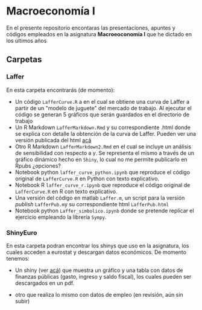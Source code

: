 ﻿# Macroeconomía I

En el presente repositorio encontaras las presentaciones, apuntes y códigos empleados en la asignatura **Macroeoconomía I** que he dictado en los últimos años

## Carpetas

### Laffer

En esta carpeta encontrarás (de momento):

* Un código  `LafferCurve.R` a en el cual se obtiene una curva de Laffer a partir de un "modelo de juguete" del mercado de trabajo. Al ejecutar el código se generan 5 gráficos que serán guardados en el directorio de trabajo
* Un R Markdown `LafferMarkdown.Rmd` y su correspondiente .html donde se explica con detalle la obtención de la curva de Laffer. Pueden ver una versión publicada del html [acá](http://rpubs.com/Kamecon/384546)
* Otro R Markdown `LafferMarkdown2.Rmd` en el cual se incluye un análisis de sensibilidad con respecto a $\gamma$. Se representa el mismo a través de un gráfico dinámico hecho en `Shiny`, lo cual no me permite publicarlo en Rpubs ¿opciones?
* Notebook python `laffer_curve_python.ipynb` que reproduce el código original de `LafferCurve.R` en Python con texto explicativo.
* Notebook R `laffer_curve_r.ipynb` que reproduce el código original de `LafferCurve.R` en R con texto explicativo.
* Una versión del código en matlab `Laffer.m`, un script para la versión *publish* `LafferPub.m`y su correspondiente html `LafferPub.html`
* Notebook python `Laffer_simbolico.ipynb` donde se pretende replicar el ejercicio empleando la librería `Sympy`.

### ShinyEuro

En esta carpeta podran encontrar los shinys que uso en la asignatura, los cuales acceden a eurostat y descargan datos económicos. De momento tenemos:

* Un shiny (ver [acá](https://kamecon.shinyapps.io/PubFin/)) que muestra un gráfico y una tabla con datos de finanzas públicas (gasto, ingreso y saldo fiscal), los cuales pueden ser descargados en un pdf.

* otro que realiza lo mismo con datos de empleo (en revisión, aún sin subir)